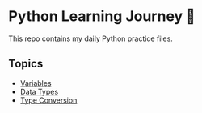 # Python Learning Journey 🚀
This repo contains my daily Python practice files.

## Topics
- [Variables](01_variables.py)
- [Data Types](02_datatypes.py)
- [Type Conversion](03_type_conversion.py)
